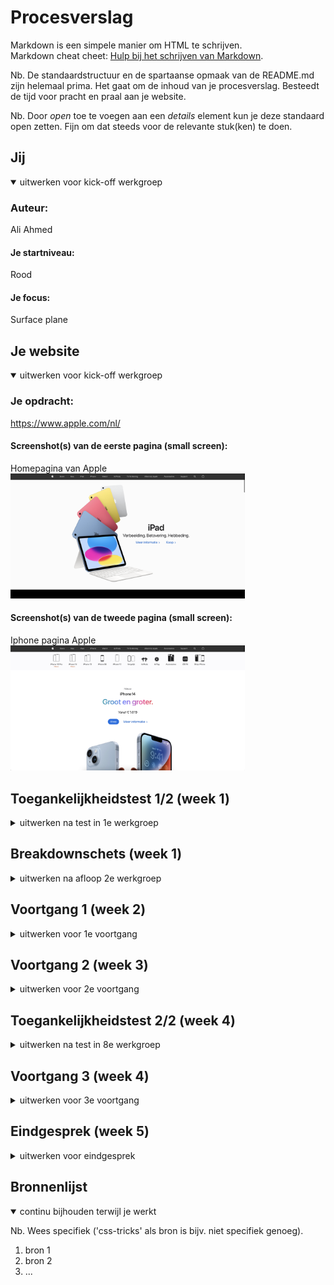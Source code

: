 # Procesverslag
Markdown is een simpele manier om HTML te schrijven.  
Markdown cheat cheet: [Hulp bij het schrijven van Markdown](https://github.com/adam-p/markdown-here/wiki/Markdown-Cheatsheet).

Nb. De standaardstructuur en de spartaanse opmaak van de README.md zijn helemaal prima. Het gaat om de inhoud van je procesverslag. Besteedt de tijd voor pracht en praal aan je website.

Nb. Door *open* toe te voegen aan een *details* element kun je deze standaard open zetten. Fijn om dat steeds voor de relevante stuk(ken) te doen.





## Jij

<details open>
  <summary>uitwerken voor kick-off werkgroep</summary>

  ### Auteur:
  Ali Ahmed
  #### Je startniveau:
  Rood

  #### Je focus:
  Surface plane
 
</details>





## Je website

<details open>
  <summary>uitwerken voor kick-off werkgroep</summary>

  ### Je opdracht:
  https://www.apple.com/nl/

  #### Screenshot(s) van de eerste pagina (small screen): 
  Homepagina van Apple
  <img src="./images/Picture.png" width="375px" alt="De Homepagina van Apple">

  #### Screenshot(s) van de tweede pagina (small screen):
  Iphone pagina Apple 
  <img src="./images/Picture2.png" width="375px" alt="Iphonepagina van Apple">
 
</details>



## Toegankelijkheidstest 1/2 (week 1)

<details>
  <summary>uitwerken na test in 1e werkgroep</summary>

  ### Bevindingen

  #### Screenreader
  De screenreader functie is heel chaotisch. Als blind persoon lijkt het me ook heel moeilijk om uberhaupt
  aanpassingen te maken aan de snelheid, stem, etc. Op de website zelf gaf hij wel de onderdelen aan
  maar met te veel extra informatie die niet relevant is. 



  #### Muis en Toetsenbord 
  Tijdens het gebruiken van beide tools ging het wel lastig. Ik kon moeilijk navigeren met de muis
  vanwege mijn beperking. Daarom gebruikte ik de "TAB" knop op mijn laptop. Ik kon via de screenreader
  zo weten waar ik was maar toch niet duidelijk genoeg. De lading aan informatie zorgt voor onduidelijk
  heden waardoor het lastig was om de website te gebruiken. 

  Misschien zou het handig zijn om iets met de pijltjes van het toetsenbord te kunnen. In plaats van
  alleen maar te tabben, bijvoorbeeld.

  <img src="./images/FreeVector-Keyboard-Arrows.jpg"> 


  #### Motoriek (shocks, elastiekjes)
  Met de parkinson triller was het niet te doen. Ik kon mijn macbook niet eens aanraken en het ging 
  allemaal veelste moeilijk. Ik probeerde via mijn keyboard te bewegen wat vrij aardig maar toch 
  niet soepel genoeg lukte. 

  Doormiddel van de knoppen uit elkaar te zetten, die iemand met parkinson kan gebruiken. Zo verkomen
  ze namelijk dat ze perongeluk de rechter of linker knop toetsen ipv van de gewenste knop. 

  <img src="./images/keyboarding.jpg>

  #### Visueel (brillen, contrast, kleurenblind, dark/light). 
  Ik heb ook de brillen gedragen. Elke bril kwam met een beperking, al moet ik wel zeggen dat de gele
  bril het minst beperkt overkwam. Ik snap dat ik mij dan moest voorstellen als iemand die kleurenblind is. 
  De bril met de bedekte zijdes was ook redelijk geen dilemma. De wazige en de zwarte stip bril zorgte 
  wel voor allemaal complicaties. Ik kon namelijk niet zien waar ik navigeerde en waar ik naar toe 
  wilde gaan.

  Het is natuurlijk moeilijk om uberhaupt te kunnen navigeren als slechtziende. Voor kleurblinden 
  (Die dus wel nog steeds kunnen zien), een optie toevoegen waardoor zij misschien een tekstje op 
  de kleur zien. Zo is dat groen juist misschien wel rood, alleen hebben ze dat niet door. 

  <img src="./images/type-of-color-blind.jpg">
</details>



## Breakdownschets (week 1)

<details>
  <summary>uitwerken na afloop 2e werkgroep</summary>

  ### de hele pagina: 
  <img src="readme-images/dummy-plaatje.jpg" width="375px" alt="breakdown van de hele pagina">

  ### dynamisch deel (bijv menu): 
  <img src="readme-images/dummy-plaatje.jpg" width="375px" alt="breakdown van een dynamisch deel">

  ### wellicht nog een dynamisch deel (bijv filter): 
  <img src="readme-images/dummy-plaatje.jpg" width="375px" alt="breakdown van nog een dynamisch deel">

</details>





## Voortgang 1 (week 2)

<details>
  <summary>uitwerken voor 1e voortgang</summary>

  ### Stand van zaken
  hier dit ging goed & dit was lastig (neem ook screenshots op van delen van je website en code)


  ### Agenda voor meeting
  samen met je groepje opstellen

  | student 1      | student 2          | student 3    | student 4        |
  | ---            | ---                | ---          | ---              |
  | dit bespreken  | en dit             | en ik dit    | en dan ik dat    |
  | en dat ook nog | dit als er tijd is | nog een punt | dit wil ik zeker |
  | ...            | ...                | ...          | ...              |


  ### Verslag van meeting
  hier na afloop snel de uitkomsten van de meeting vastleggen

  - punt 1
  - punt 2
  - nog een punt
  - ...

</details>





## Voortgang 2 (week 3)

<details>
  <summary>uitwerken voor 2e voortgang</summary>

  ### Stand van zaken
  hier dit ging goed & dit was lastig (neem ook screenshots op van delen van je website en code)


  ### Agenda voor meeting
  samen met je groepje opstellen

  | Dana           | Robin              | Tristan      | Bronger          |
  | ---            | ---                | ---          | ---              |
  | dit bespreken  | en dit             | en ik dit    | en dan ik dat    |
  | en dat ook nog | dit als er tijd is | nog een punt | dit wil ik zeker |
  | ...            | ...                | ...          | ...              |


  ### Verslag van meeting
  hier na afloop snel de uitkomsten van de meeting vastleggen

  - punt 1
  - punt 2
  - nog een punt
- ...

</details>





## Toegankelijkheidstest 2/2 (week 4)

<details>
  <summary>uitwerken na test in 8e werkgroep</summary>

  ### Bevindingen
  Lijst met je bevindingen die in de test naar voren kwamen (geef ook aan wat er verbeterd is):

  #### Screenreader
  Hier korte omschrijving (met indien nodig afbeeldingen)

  Hier een omschrijving van hoe het opgelost kan worden (met indien nodig afbeeldingen)


  #### Muis en Toetsenbord 
  Hier korte omschrijving (met indien nodig afbeeldingen)

  Hier een omschrijving van hoe het opgelost kan worden (met indien nodig afbeeldingen)


  #### Motoriek (shocks, elastiekjes)
  Hier korte omschrijving (met indien nodig afbeeldingen)

  Hier een omschrijving van hoe het opgelost kan worden (met indien nodig afbeeldingen)


  #### Visueel (brillen, contrast, kleurenblind, dark/light). 
  Hier korte omschrijving (met indien nodig afbeeldingen)

  Hier een omschrijving van hoe het opgelost kan worden (met indien nodig afbeeldingen)

</details>





## Voortgang 3 (week 4)

<details>
  <summary>uitwerken voor 3e voortgang</summary>

  ### Stand van zaken
  hier dit ging goed & dit was lastig (neem ook screenshots op van delen van je website en code)


  ### Agenda voor meeting
  samen met je groepje opstellen

  | student 1      | student 2          | student 3    | student 4        |
  | ---            | ---                | ---          | ---              |
  | dit bespreken  | en dit             | en ik dit    | en dan ik dat    |
  | en dat ook nog | dit als er tijd is | nog een punt | dit wil ik zeker |
  | ...            | ...                | ...          | ...              |


  ### Verslag van meeting
  hier na afloop snel de uitkomsten van de meeting vastleggen

  - punt 1
  - punt 2
  - nog een punt
  - ...

</details>





## Eindgesprek (week 5)

<details>
  <summary>uitwerken voor eindgesprek</summary>

  ### Je uitkomst - karakteristiek screenshots:
  <img src="readme-images/dummy-plaatje.jpg" width="375px" alt="uitomst opdracht 1">


  ### Dit ging goed/Heb ik geleerd: 
  Korte omschrijving met plaatjes

  <img src="readme-images/dummy-plaatje.jpg" width="375px" alt="top">


  ### Dit was lastig/Is niet gelukt:
  Korte omschrijving met plaatjes

  <img src="readme-images/dummy-plaatje.jpg" width="375px" alt="bummer">
</details>





## Bronnenlijst

<details open>
  <summary>continu bijhouden terwijl je werkt</summary>

  Nb. Wees specifiek ('css-tricks' als bron is bijv. niet specifiek genoeg).

  1. bron 1
  2. bron 2
  3. ...

</details>